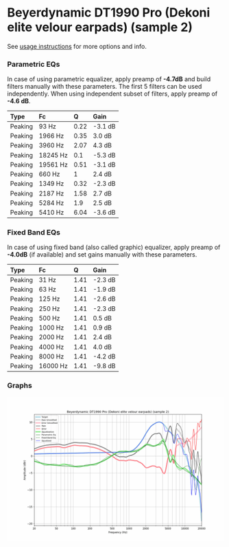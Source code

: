 # Beyerdynamic DT1990 Pro (Dekoni elite velour earpads) (sample 2)
See [usage instructions](https://github.com/jaakkopasanen/AutoEq#usage) for more options and info.

### Parametric EQs
In case of using parametric equalizer, apply preamp of **-4.7dB** and build filters manually
with these parameters. The first 5 filters can be used independently.
When using independent subset of filters, apply preamp of **-4.6 dB**.

| Type    | Fc       |    Q | Gain    |
|:--------|:---------|:-----|:--------|
| Peaking | 93 Hz    | 0.22 | -3.1 dB |
| Peaking | 1966 Hz  | 0.35 | 3.0 dB  |
| Peaking | 3960 Hz  | 2.07 | 4.3 dB  |
| Peaking | 18245 Hz | 0.1  | -5.3 dB |
| Peaking | 19561 Hz | 0.51 | -3.1 dB |
| Peaking | 660 Hz   | 1    | 2.4 dB  |
| Peaking | 1349 Hz  | 0.32 | -2.3 dB |
| Peaking | 2187 Hz  | 1.58 | 2.7 dB  |
| Peaking | 5284 Hz  | 1.9  | 2.5 dB  |
| Peaking | 5410 Hz  | 6.04 | -3.6 dB |

### Fixed Band EQs
In case of using fixed band (also called graphic) equalizer, apply preamp of **-4.0dB**
(if available) and set gains manually with these parameters.

| Type    | Fc       |    Q | Gain    |
|:--------|:---------|:-----|:--------|
| Peaking | 31 Hz    | 1.41 | -2.3 dB |
| Peaking | 63 Hz    | 1.41 | -1.9 dB |
| Peaking | 125 Hz   | 1.41 | -2.6 dB |
| Peaking | 250 Hz   | 1.41 | -2.3 dB |
| Peaking | 500 Hz   | 1.41 | 0.5 dB  |
| Peaking | 1000 Hz  | 1.41 | 0.9 dB  |
| Peaking | 2000 Hz  | 1.41 | 2.4 dB  |
| Peaking | 4000 Hz  | 1.41 | 4.0 dB  |
| Peaking | 8000 Hz  | 1.41 | -4.2 dB |
| Peaking | 16000 Hz | 1.41 | -9.8 dB |

### Graphs
![](./Beyerdynamic%20DT1990%20Pro%20(Dekoni%20elite%20velour%20earpads)%20(sample%202).png)